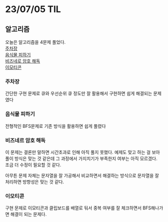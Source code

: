 # 23/07/05 TIL

## 알고리즘

오늘은 알고리즘을 4문제 풀었다.<br>
[주차장](https://www.acmicpc.net/problem/5464)<br>
[음식물 피하기](https://www.acmicpc.net/problem/1743)<br>
[비즈네로 암호 해독](https://www.acmicpc.net/problem/26266)<br>
[이모티콘](https://www.acmicpc.net/problem/14226)<br>

### 주차장

간단한 구현 문제로 큐와 우선순위 큐 정도만 잘 활용해서 구현하면 쉽게 해결되는 문제였다

### 음식물 피하기

전형적인 BFS문제로 기존 방식을 활용하면 쉽게 풀렸다

### 비즈네르 암호 해독

이 문제는 결론만 말하면 시간초과로 인해 아직 풀지 못했다. 예제도 맞고 하는 걸 보아 풀이 방식은 맞는 것 같은데 그 과정에서 가지치기가 부족한지 여부는 아직 모르겠다.<br>
조금 더 수정이 필요할 것 같다.

아무튼 문제 자체는 문자열을 잘 가공해서 비교하면서 해결하는 방식으로 문자열을 잘 처리하면 방향성은 맞는 것 같다.

### 이모티콘

구현 문제로 이모티콘과 클립보드를 배열로 둬서 중복 여부를 잘 체크하면서 BFS해나가면 해결이 되는 문제다.
